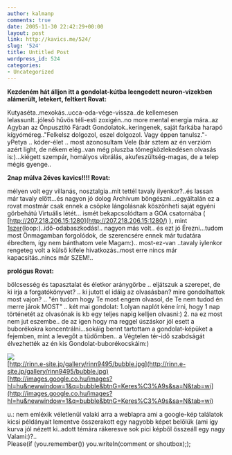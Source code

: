 ```yaml
---
author: kalmanp
comments: true
date: 2005-11-30 22:42:29+00:00
layout: post
link: http://kavics.me/524/
slug: '524'
title: Untitled Post
wordpress_id: 524
categories:
- Uncategorized
---
```


**Kezdeném hát álljon itt a gondolat-kútba leengedett neuron-vizekben alámerült, letekert, feltkert Rovat:**




Kutyaséta..mexokás..ucca-oda-vége-vissza..de kellemesen lelassunlt..jóleső hűvös téli-esti zoxigén..no more mental energia mára..az Agyban az Önpusztító Fáradt Gondolatok..keringenek, saját farkába harapó kígyóméreg.."Felkelsz dolgozol, eszel dolgozol. Vagy éppen tanulsz."-yPetya .. kóder-élet .. most azonosultam Vele (bár sztem az én verzióm azért light, de nékem elég..van még pluszba tömegközlekedésen olvasás is:)...kiégett szempár, homályos vibrálás, akufeszültség-magas, de a telep mégis gyenge..




**2nap múlva 2éves kavics!!!! Rovat:**




mélyen volt egy villanás, nosztalgia..mit tettél tavaly ilyenkor?..és lassan már tavaly előtt...és nagyon jó dolog Archívum böngészni...egyáltalán ez a rovat mostmár csak ennek a csöpke lángolásnak köszönheti saját egyéni görbehátú Virtuális létét... ismét bekapcsolódtam a GOA csatornába ( [http://207.218.206.15:1280](http://207.218.206.15:1280/) ), mint [1szer](http://kavics.freeblog.hu/archives/2004_Nov_kavics.htm#337355)(loop:)..idő-odabaszkodás!.. nagyon más volt.. és ezt jó Érezni...tudom most Önmagamban forgolódok, de szerencsére ennek már tudatára ébredtem, így nem bánthatom vele Magam:).. most-ez-van ..tavaly iylenkor rengeteg volt a külső kifele hivatkozás..most erre nincs már kapacsitás..nincs már SZEM!..




**prológus Rovat:**




bölcsesség és tapasztalat és életkor aránygörbe .. eljátszuk a szerepet, de ki írja a forgatókönyvet? .. ki jutott el idáig az olvasásban? mire gondolhattok most vajon? .. "én tudom hogy Te most engem olvasol, de Te nem tudod én merre járok MOST" .. két mai gondolat: 1.olyan naplót kéne írni, hogy 1 nap történetét az olvasónak is kb egy teljes napig kelljen olvasni:) 2. na ez most nem jut eszembe.. de az igen hogy ma reggel úszáskor jól esett a buborékokra koncentrálni...sokáig bennt tartottam a gondolat-képüket a fejemben, mint a levegőt a tüdőmben.. a Végtelen tér-idő szabdságát élvezhették az én kis Gondolat-buborékocskáim:)




![](http://kavics.freeblog.hu/Files/bubble.jpg)  
[http://rinn.e-site.jp/gallery/rinn9495/bubble.jpg](http://rinn.e-site.jp/gallery/rinn9495/bubble.jpg)  
[http://images.google.co.hu/images?hl=hu&newwindow=1&q=bubble&btnG=Keres%C3%A9s&sa=N&tab=wi](http://images.google.co.hu/images?hl=hu&newwindow=1&q=bubble&btnG=Keres%C3%A9s&sa=N&tab=wi)




u.: nem emléxik véletlenül valaki arra a weblapra ami a google-kép találatok kicsi példányait lementve összerakott egy nagyobb képet belőlük (ami így kurva jól nézett ki..adott témára rákeresve sok pici képből összeáll egy nagy Valami:)?..   
Please(if (you.remember()) you.writeIn(comment or shoutbox););
